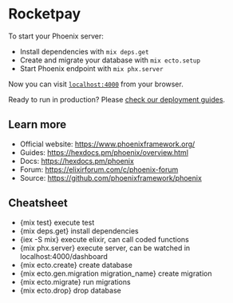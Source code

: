 # Rocketpay

To start your Phoenix server:

  * Install dependencies with `mix deps.get`
  * Create and migrate your database with `mix ecto.setup`
  * Start Phoenix endpoint with `mix phx.server`

Now you can visit [`localhost:4000`](http://localhost:4000) from your browser.

Ready to run in production? Please [check our deployment guides](https://hexdocs.pm/phoenix/deployment.html).

## Learn more

  * Official website: https://www.phoenixframework.org/
  * Guides: https://hexdocs.pm/phoenix/overview.html
  * Docs: https://hexdocs.pm/phoenix
  * Forum: https://elixirforum.com/c/phoenix-forum
  * Source: https://github.com/phoenixframework/phoenix

## Cheatsheet

  - {mix test} execute test
  - {mix deps.get} install dependencies
  - {iex -S mix} execute elixir, can call coded functions
  - {mix phx.server} execute server, can be watched in localhost:4000/dashboard
  - {mix ecto.create} create database
  - {mix ecto.gen.migration migration_name} create migration
  - {mix ecto.migrate} run migrations
  - {mix ecto.drop} drop database